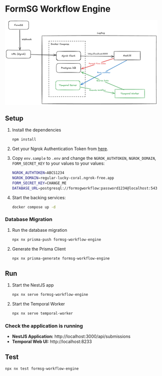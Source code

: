 # FormSG Workflow Engine

![System Architecture](./system_architecture.png)

## Setup

1. Install the dependencies

   ```bash
   npm install
   ```

2. Get your Ngrok Authentication Token from [here](https://dashboard.ngrok.com/get-started/your-authtoken).

3. Copy `env.sample` to `.env` and change the `NGROK_AUTHTOKEN`, `NGROK_DOMAIN`, `FORM_SECRET_KEY` to your values to your values:

   ```bash
   NGROK_AUTHTOKEN=ABCS1234
   NGROK_DOMAIN=regular-lucky-coral.ngrok-free.app
   FORM_SECRET_KEY=CHANGE_ME
   DATABASE_URL=postgresql://formsgworkflow:password1234@localhost:5432/formsgworkflow?schema=public
   ```

4. Start the backing services:

   ```bash
   docker compose up -d
   ```

### Database Migration

1. Run the database migration

   ```bash
   npx nx prisma-push formsg-workflow-engine
   ```

2. Generate the Prisma Client

   ```bash
   npx nx prisma-generate formsg-workflow-engine
   ```

## Run

1. Start the NestJS app

   ```bash
   npx nx serve formsg-workflow-engine
   ```

2. Start the Temporal Worker

   ```bash
   npx nx serve temporal-worker
   ```

### Check the application is running

- **NestJS Application:** http://localhost:3000/api/submissions
- **Temporal Web UI:** http://localhost:8233

## Test

```bash
npx nx test formsg-workflow-engine
```
